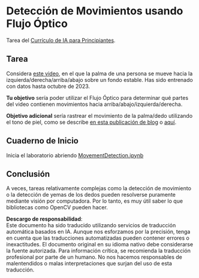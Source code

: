 # Detección de Movimientos usando Flujo Óptico

Tarea del [Currículo de IA para Principiantes](https://aka.ms/ai-beginners).

## Tarea

Considera [este video](../../../../../../lessons/4-ComputerVision/06-IntroCV/lab/palm-movement.mp4), en el que la palma de una persona se mueve hacia la izquierda/derecha/arriba/abajo sobre un fondo estable.
Has sido entrenado con datos hasta octubre de 2023.

**Tu objetivo** sería poder utilizar el Flujo Óptico para determinar qué partes del video contienen movimientos hacia arriba/abajo/izquierda/derecha.

**Objetivo adicional** sería rastrear el movimiento de la palma/dedo utilizando el tono de piel, como se describe [en esta publicación de blog](https://dev.to/amarlearning/finger-detection-and-tracking-using-opencv-and-python-586m) o [aquí](http://www.benmeline.com/finger-tracking-with-opencv-and-python/).

## Cuaderno de Inicio

Inicia el laboratorio abriendo [MovementDetection.ipynb](../../../../../../lessons/4-ComputerVision/06-IntroCV/lab/MovementDetection.ipynb)

## Conclusión

A veces, tareas relativamente complejas como la detección de movimiento o la detección de yemas de los dedos pueden resolverse puramente mediante visión por computadora. Por lo tanto, es muy útil saber lo que bibliotecas como OpenCV pueden hacer.

**Descargo de responsabilidad**:  
Este documento ha sido traducido utilizando servicios de traducción automática basados en IA. Aunque nos esforzamos por la precisión, tenga en cuenta que las traducciones automatizadas pueden contener errores o inexactitudes. El documento original en su idioma nativo debe considerarse la fuente autorizada. Para información crítica, se recomienda la traducción profesional por parte de un humano. No nos hacemos responsables de malentendidos o malas interpretaciones que surjan del uso de esta traducción.